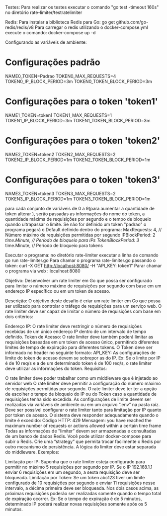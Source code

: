 Testes:
Para realizar os testes executar o comando "go test -timeout 160s" no diretório rate-limiter/testratelimiter

Redis:
Para instalar a biblioteca Redis para Go: go get github.com/go-redis/redis/v8
Para carregar o redis utilizando o docker-compose.yml execute o comando: docker-compose up -d

Configurando as variáveis de ambiente:

# Configurações padrão

NAME0_TOKEN=Padrao
TOKEN0_MAX_REQUESTS=4
TOKEN0_IP_BLOCK_PERIOD=3m
TOKEN0_TOKEN_BLOCK_PERIOD=3m

# Configurações para o token 'token1'

NAME1_TOKEN=token1
TOKEN1_MAX_REQUESTS=1
TOKEN1_IP_BLOCK_PERIOD=3m
TOKEN1_TOKEN_BLOCK_PERIOD=3m

# Configurações para o token 'token2'

NAME2_TOKEN=token2
TOKEN2_MAX_REQUESTS=2
TOKEN2_IP_BLOCK_PERIOD=1m
TOKEN2_TOKEN_BLOCK_PERIOD=1m

# Configurações para o token 'token3'

NAME3_TOKEN=token3
TOKEN3_MAX_REQUESTS=2
TOKEN3_IP_BLOCK_PERIOD=1m
TOKEN3_TOKEN_BLOCK_PERIOD=1m

para cada conjunto de variáveis de 0 a 9(para aumentar a quantidade de token alterar ), serão passadas as informações do nome do token, a quantidade máxima de requisições por segundo e o tempo de bloqueio quando ultrapassar o limite. Se não for definido um token "padrao" o programa pegará o Default definido dentro do programa:
  MaxRequests:      4,               // Número máximo de requisições permitidas por segundo
  IPBlockPeriod:    2 *time.Minute, // Período de bloqueio para IPs
  TokenBlockPeriod: 3* time.Minute, // Período de bloqueio para tokens

Executar o programa: no diretório rate-limiter executar a linha de comando go run rate-limiter.go
Para chamar o programa rate-limiter.go passando o token: curl -X GET <http://localhost:8080/> -H "API_KEY: token1"
Parar chamar o programa via web : localhost:8080

Objetivo: Desenvolver um rate limiter em Go que possa ser configurado para limitar o número máximo de requisições por segundo com base em um endereço IP específico ou em um token de acesso.

Descrição: O objetivo deste desafio é criar um rate limiter em Go que possa ser utilizado para controlar o tráfego de requisições para um serviço web. O rate limiter deve ser capaz de limitar o número de requisições com base em dois critérios:

Endereço IP: O rate limiter deve restringir o número de requisições recebidas de um único endereço IP dentro de um intervalo de tempo definido.
Token de Acesso: O rate limiter deve também poderá limitar as requisições baseadas em um token de acesso único, permitindo diferentes limites de tempo de expiração para diferentes tokens. O Token deve ser informado no header no seguinte formato:
API_KEY: <TOKEN>
As configurações de limite do token de acesso devem se sobrepor as do IP. Ex: Se o limite por IP é de 10 req/s e a de um determinado token é de 100 req/s, o rate limiter deve utilizar as informações do token.
Requisitos:

O rate limiter deve poder trabalhar como um middleware que é injetado ao servidor web
O rate limiter deve permitir a configuração do número máximo de requisições permitidas por segundo.
O rate limiter deve ter ter a opção de escolher o tempo de bloqueio do IP ou do Token caso a quantidade de requisições tenha sido excedida.
As configurações de limite devem ser realizadas via variáveis de ambiente ou em um arquivo “.env” na pasta raiz.
Deve ser possível configurar o rate limiter tanto para limitação por IP quanto por token de acesso.
O sistema deve responder adequadamente quando o limite é excedido:
Código HTTP: 429
Mensagem: you have reached the maximum number of requests or actions allowed within a certain time frame
Todas as informações de "limiter” devem ser armazenadas e consultadas de um banco de dados Redis. Você pode utilizar docker-compose para subir o Redis.
Crie uma “strategy” que permita trocar facilmente o Redis por outro mecanismo de persistência.
A lógica do limiter deve estar separada do middleware.
Exemplos:

Limitação por IP: Suponha que o rate limiter esteja configurado para permitir no máximo 5 requisições por segundo por IP. Se o IP 192.168.1.1 enviar 6 requisições em um segundo, a sexta requisição deve ser bloqueada.
Limitação por Token: Se um token abc123 tiver um limite configurado de 10 requisições por segundo e enviar 11 requisições nesse intervalo, a décima primeira deve ser bloqueada.
Nos dois casos acima, as próximas requisições poderão ser realizadas somente quando o tempo total de expiração ocorrer. Ex: Se o tempo de expiração é de 5 minutos, determinado IP poderá realizar novas requisições somente após os 5 minutos.
